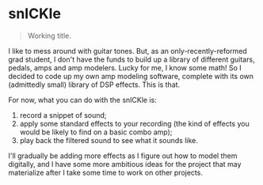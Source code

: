 # snICKle
> Working title.

I like to mess around with guitar tones. But, as an only-recently-reformed grad student, I don't have the funds to build up a library of different guitars, pedals, amps and amp modelers. Lucky for me, I know some math! So I decided to code up my own amp modeling software, complete with its own (admittedly small) library of DSP effects. This is that.

For now, what you can do with the snICKle is:
1. record a snippet of sound;
2. apply some standard effects to your recording (the kind of effects you would be likely to find on a basic combo amp);
3. play back the filtered sound to see what it sounds like.

I'll gradually be adding more effects as I figure out how to model them digitally, and I have some more ambitious ideas for the project that may materialize after I take some time to work on other projects.